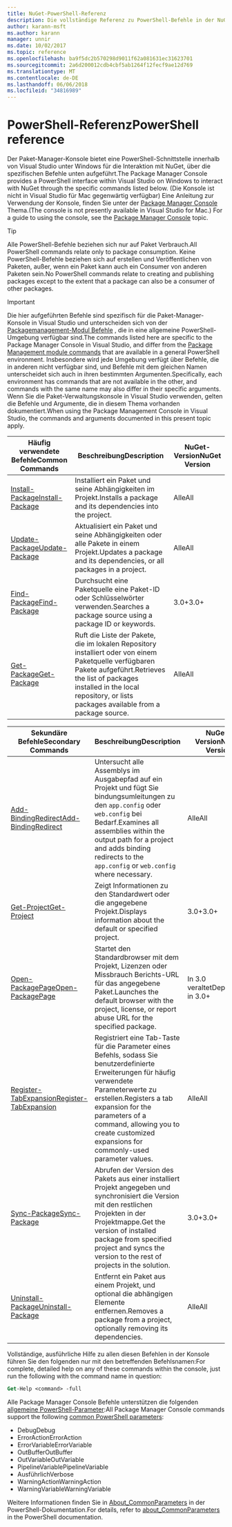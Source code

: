 ```yaml
---
title: NuGet-PowerShell-Referenz
description: Die vollständige Referenz zu PowerShell-Befehle in der NuGet-Paket-Manager-Konsole in Visual Studio verfügbar.
author: karann-msft
ms.author: karann
manager: unnir
ms.date: 10/02/2017
ms.topic: reference
ms.openlocfilehash: ba9f5dc2b570298d9011f62a081631ec31623701
ms.sourcegitcommit: 2a6d200012cdb4cbf5ab1264f12fecf9ae12d769
ms.translationtype: MT
ms.contentlocale: de-DE
ms.lasthandoff: 06/06/2018
ms.locfileid: "34816989"
---
```

# <a name="powershell-reference"></a><span data-ttu-id="81d33-103">PowerShell-Referenz</span><span class="sxs-lookup"><span data-stu-id="81d33-103">PowerShell reference</span></span>

<span data-ttu-id="81d33-104">Der Paket-Manager-Konsole bietet eine PowerShell-Schnittstelle innerhalb von Visual Studio unter Windows für die Interaktion mit NuGet, über die spezifischen Befehle unten aufgeführt.</span><span class="sxs-lookup"><span data-stu-id="81d33-104">The Package Manager Console provides a PowerShell interface within Visual Studio on Windows to interact with NuGet through the specific commands listed below.</span></span> <span data-ttu-id="81d33-105">(Die Konsole ist nicht in Visual Studio für Mac gegenwärtig verfügbar) Eine Anleitung zur Verwendung der Konsole, finden Sie unter der [Package Manager Console](../tools/package-manager-console.md) Thema.</span><span class="sxs-lookup"><span data-stu-id="81d33-105">(The console is not presently available in Visual Studio for Mac.) For a guide to using the console, see the [Package Manager Console](../tools/package-manager-console.md) topic.</span></span>

> [!Tip]
> <span data-ttu-id="81d33-106">Alle PowerShell-Befehle beziehen sich nur auf Paket Verbrauch.</span><span class="sxs-lookup"><span data-stu-id="81d33-106">All PowerShell commands relate only to package consumption.</span></span> <span data-ttu-id="81d33-107">Keine PowerShell-Befehle beziehen sich auf erstellen und Veröffentlichen von Paketen, außer, wenn ein Paket kann auch ein Consumer von anderen Paketen sein.</span><span class="sxs-lookup"><span data-stu-id="81d33-107">No PowerShell commands relate to creating and publishing packages except to the extent that a package can also be a consumer of other packages.</span></span>

> [!Important]
> <span data-ttu-id="81d33-108">Die hier aufgeführten Befehle sind spezifisch für die Paket-Manager-Konsole in Visual Studio und unterscheiden sich von der [Packagemanagement-Modul Befehle](/powershell/module/packagemanagement/?view=powershell-6) , die in eine allgemeine PowerShell-Umgebung verfügbar sind.</span><span class="sxs-lookup"><span data-stu-id="81d33-108">The commands listed here are specific to the Package Manager Console in Visual Studio, and differ from the [Package Management module commands](/powershell/module/packagemanagement/?view=powershell-6) that are available in a general PowerShell environment.</span></span> <span data-ttu-id="81d33-109">Insbesondere wird jede Umgebung verfügt über Befehle, die in anderen nicht verfügbar sind, und Befehle mit dem gleichen Namen unterscheidet sich auch in ihren bestimmten Argumenten.</span><span class="sxs-lookup"><span data-stu-id="81d33-109">Specifically, each environment has commands that are not available in the other, and commands with the same name may also differ in their specific arguments.</span></span> <span data-ttu-id="81d33-110">Wenn Sie die Paket-Verwaltungskonsole in Visual Studio verwenden, gelten die Befehle und Argumente, die in diesem Thema vorhanden dokumentiert.</span><span class="sxs-lookup"><span data-stu-id="81d33-110">When using the Package Management Console in Visual Studio, the commands and arguments documented in this present topic apply.</span></span>

| <span data-ttu-id="81d33-111">Häufig verwendete Befehle</span><span class="sxs-lookup"><span data-stu-id="81d33-111">Common Commands</span></span> | <span data-ttu-id="81d33-112">Beschreibung</span><span class="sxs-lookup"><span data-stu-id="81d33-112">Description</span></span> | <span data-ttu-id="81d33-113">NuGet-Version</span><span class="sxs-lookup"><span data-stu-id="81d33-113">NuGet Version</span></span> |
| --- | --- | --- |
| [<span data-ttu-id="81d33-114">Install-Package</span><span class="sxs-lookup"><span data-stu-id="81d33-114">Install-Package</span></span>](ps-ref-install-package.md) | <span data-ttu-id="81d33-115">Installiert ein Paket und seine Abhängigkeiten im Projekt.</span><span class="sxs-lookup"><span data-stu-id="81d33-115">Installs a package and its dependencies into the project.</span></span> | <span data-ttu-id="81d33-116">Alle</span><span class="sxs-lookup"><span data-stu-id="81d33-116">All</span></span> |
| [<span data-ttu-id="81d33-117">Update-Package</span><span class="sxs-lookup"><span data-stu-id="81d33-117">Update-Package</span></span>](ps-ref-update-package.md) | <span data-ttu-id="81d33-118">Aktualisiert ein Paket und seine Abhängigkeiten oder alle Pakete in einem Projekt.</span><span class="sxs-lookup"><span data-stu-id="81d33-118">Updates a package and its dependencies, or all packages in a project.</span></span> | <span data-ttu-id="81d33-119">Alle</span><span class="sxs-lookup"><span data-stu-id="81d33-119">All</span></span> |
| [<span data-ttu-id="81d33-120">Find-Package</span><span class="sxs-lookup"><span data-stu-id="81d33-120">Find-Package</span></span>](ps-ref-find-package.md) | <span data-ttu-id="81d33-121">Durchsucht eine Paketquelle eine Paket-ID oder Schlüsselwörter verwenden.</span><span class="sxs-lookup"><span data-stu-id="81d33-121">Searches a package source using a package ID or keywords.</span></span> | <span data-ttu-id="81d33-122">3.0+</span><span class="sxs-lookup"><span data-stu-id="81d33-122">3.0+</span></span> |
| [<span data-ttu-id="81d33-123">Get-Package</span><span class="sxs-lookup"><span data-stu-id="81d33-123">Get-Package</span></span>](ps-ref-get-package.md) | <span data-ttu-id="81d33-124">Ruft die Liste der Pakete, die im lokalen Repository installiert oder von einem Paketquelle verfügbaren Pakete aufgeführt.</span><span class="sxs-lookup"><span data-stu-id="81d33-124">Retrieves the list of packages installed in the local repository, or lists packages available from a package source.</span></span> | <span data-ttu-id="81d33-125">Alle</span><span class="sxs-lookup"><span data-stu-id="81d33-125">All</span></span> |

| <span data-ttu-id="81d33-126">Sekundäre Befehle</span><span class="sxs-lookup"><span data-stu-id="81d33-126">Secondary Commands</span></span> | <span data-ttu-id="81d33-127">Beschreibung</span><span class="sxs-lookup"><span data-stu-id="81d33-127">Description</span></span> | <span data-ttu-id="81d33-128">NuGet-Version</span><span class="sxs-lookup"><span data-stu-id="81d33-128">NuGet Version</span></span> |
| --- | --- | --- |
| [<span data-ttu-id="81d33-129">Add-BindingRedirect</span><span class="sxs-lookup"><span data-stu-id="81d33-129">Add-BindingRedirect</span></span>](ps-ref-add-bindingredirect.md) | <span data-ttu-id="81d33-130">Untersucht alle Assemblys im Ausgabepfad auf ein Projekt und fügt Sie bindungsumleitungen zu den `app.config` oder `web.config` bei Bedarf.</span><span class="sxs-lookup"><span data-stu-id="81d33-130">Examines all assemblies within the output path for a project and adds binding redirects to the `app.config` or `web.config` where necessary.</span></span> | <span data-ttu-id="81d33-131">Alle</span><span class="sxs-lookup"><span data-stu-id="81d33-131">All</span></span> |
| [<span data-ttu-id="81d33-132">Get-Project</span><span class="sxs-lookup"><span data-stu-id="81d33-132">Get-Project</span></span>](ps-ref-get-project.md) | <span data-ttu-id="81d33-133">Zeigt Informationen zu den Standardwert oder die angegebene Projekt.</span><span class="sxs-lookup"><span data-stu-id="81d33-133">Displays information about the default or specified project.</span></span> | <span data-ttu-id="81d33-134">3.0+</span><span class="sxs-lookup"><span data-stu-id="81d33-134">3.0+</span></span> |
| [<span data-ttu-id="81d33-135">Open-PackagePage</span><span class="sxs-lookup"><span data-stu-id="81d33-135">Open-PackagePage</span></span>](ps-ref-open-packagepage.md) | <span data-ttu-id="81d33-136">Startet den Standardbrowser mit dem Projekt, Lizenzen oder Missbrauch Berichts-URL für das angegebene Paket.</span><span class="sxs-lookup"><span data-stu-id="81d33-136">Launches the default browser with the project, license, or report abuse URL for the specified package.</span></span> | <span data-ttu-id="81d33-137">In 3.0 veraltet</span><span class="sxs-lookup"><span data-stu-id="81d33-137">Deprecated in 3.0+</span></span> |
| [<span data-ttu-id="81d33-138">Register-TabExpansion</span><span class="sxs-lookup"><span data-stu-id="81d33-138">Register-TabExpansion</span></span>](ps-ref-register-tabexpansion.md) | <span data-ttu-id="81d33-139">Registriert eine Tab-Taste für die Parameter eines Befehls, sodass Sie benutzerdefinierte Erweiterungen für häufig verwendete Parameterwerte zu erstellen.</span><span class="sxs-lookup"><span data-stu-id="81d33-139">Registers a tab expansion for the parameters of a command, allowing you to create customized expansions for commonly-used parameter values.</span></span> | <span data-ttu-id="81d33-140">Alle</span><span class="sxs-lookup"><span data-stu-id="81d33-140">All</span></span> |
| [<span data-ttu-id="81d33-141">Sync-Package</span><span class="sxs-lookup"><span data-stu-id="81d33-141">Sync-Package</span></span>](ps-ref-sync-package.md) | <span data-ttu-id="81d33-142">Abrufen der Version des Pakets aus einer installiert Projekt angegeben und synchronisiert die Version mit den restlichen Projekten in der Projektmappe.</span><span class="sxs-lookup"><span data-stu-id="81d33-142">Get the version of installed package from specified project and syncs the version to the rest of projects in the solution.</span></span> | <span data-ttu-id="81d33-143">3.0+</span><span class="sxs-lookup"><span data-stu-id="81d33-143">3.0+</span></span> |
| [<span data-ttu-id="81d33-144">Uninstall-Package</span><span class="sxs-lookup"><span data-stu-id="81d33-144">Uninstall-Package</span></span>](ps-ref-uninstall-package.md) | <span data-ttu-id="81d33-145">Entfernt ein Paket aus einem Projekt, und optional die abhängigen Elemente entfernen.</span><span class="sxs-lookup"><span data-stu-id="81d33-145">Removes a package from a project, optionally removing its dependencies.</span></span> | <span data-ttu-id="81d33-146">Alle</span><span class="sxs-lookup"><span data-stu-id="81d33-146">All</span></span> |

<span data-ttu-id="81d33-147">Vollständige, ausführliche Hilfe zu allen diesen Befehlen in der Konsole führen Sie den folgenden nur mit den betreffenden Befehlsnamen:</span><span class="sxs-lookup"><span data-stu-id="81d33-147">For complete, detailed help on any of these commands within the console, just run the following with the command name in question:</span></span>

```ps
Get-Help <command> -full
```

<span data-ttu-id="81d33-148">Alle Package Manager Console Befehle unterstützen die folgenden [allgemeine PowerShell-Parameter](http://go.microsoft.com/fwlink/?LinkID=113216):</span><span class="sxs-lookup"><span data-stu-id="81d33-148">All Package Manager Console commands support the following [common PowerShell parameters](http://go.microsoft.com/fwlink/?LinkID=113216):</span></span>

- <span data-ttu-id="81d33-149">Debug</span><span class="sxs-lookup"><span data-stu-id="81d33-149">Debug</span></span>
- <span data-ttu-id="81d33-150">ErrorAction</span><span class="sxs-lookup"><span data-stu-id="81d33-150">ErrorAction</span></span>
- <span data-ttu-id="81d33-151">ErrorVariable</span><span class="sxs-lookup"><span data-stu-id="81d33-151">ErrorVariable</span></span>
- <span data-ttu-id="81d33-152">OutBuffer</span><span class="sxs-lookup"><span data-stu-id="81d33-152">OutBuffer</span></span>
- <span data-ttu-id="81d33-153">OutVariable</span><span class="sxs-lookup"><span data-stu-id="81d33-153">OutVariable</span></span>
- <span data-ttu-id="81d33-154">PipelineVariable</span><span class="sxs-lookup"><span data-stu-id="81d33-154">PipelineVariable</span></span>
- <span data-ttu-id="81d33-155">Ausführlich</span><span class="sxs-lookup"><span data-stu-id="81d33-155">Verbose</span></span>
- <span data-ttu-id="81d33-156">WarningAction</span><span class="sxs-lookup"><span data-stu-id="81d33-156">WarningAction</span></span>
- <span data-ttu-id="81d33-157">WarningVariable</span><span class="sxs-lookup"><span data-stu-id="81d33-157">WarningVariable</span></span>

<span data-ttu-id="81d33-158">Weitere Informationen finden Sie in [About_CommonParameters](http://go.microsoft.com/fwlink/?LinkID=113216) in der PowerShell-Dokumentation.</span><span class="sxs-lookup"><span data-stu-id="81d33-158">For details, refer to [about_CommonParameters](http://go.microsoft.com/fwlink/?LinkID=113216) in the PowerShell documentation.</span></span>

